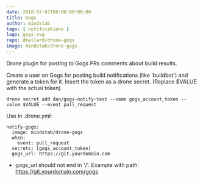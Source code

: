 ```yaml
---
date: 2018-07-07T00:00:00+00:00
title: Gogs
author: mindstab
tags: [ notifications ]
logo: gogs.svg
repo: dballard/drone-gogs
image: mindstab/drone-gogs
---
```


Drone plugin for posting to Gogs PRs comments about build results.

Create a user on Gogs for posting build notifications (like 'buildbot') and generate a token for it. Insert the token as a drone secret. (Replace $VALUE with the actual token)

    drone secret add dan/gogs-notify-test --name gogs_account_token --value $VALUE --event pull_request


Use in .drone.yml:

    notify-gogs:
      image: mindstab/drone-gogs
      when:
        event: pull_request
      secrets: [gogs_account_token]
      gogs_url: https://git.yourdomain.com


- gogs_url should not end in '/'. Example with path: https://git.yourdomain.com/gogs


